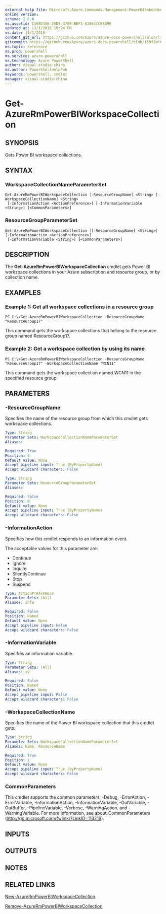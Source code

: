 ```yaml
---
external help file: Microsoft.Azure.Commands.Management.PowerBIEmbedded.dll-Help.xml
online version: 
schema: 2.0.0
ms.assetid: C16ED456-25D3-4780-BBF1-81563CCE839E
updated_at: 11/1/2016 10:24 PM
ms.date: 11/1/2016
content_git_url: https://github.com/Azure/azure-docs-powershell/blob/live/azureps-cmdlets-docs/ResourceManager/AzureRM.PowerBIEmbedded/v2.1.0/Get-AzureRmPowerBIWorkspaceCollection.md
gitcommit: https://github.com/Azure/azure-docs-powershell/blob/f59f3ef60bc592383812213e69fd77ba950759ed/azureps-cmdlets-docs/ResourceManager/AzureRM.PowerBIEmbedded/v2.1.0/Get-AzureRmPowerBIWorkspaceCollection.md
ms.topic: reference
ms.prod: powershell
ms.service: azure-powershell
ms.technology: Azure PowerShell
author: visual-studio-china
ms.author: PowerShellHelpPub
keywords: powershell, cmdlet
manager: visual-studio-china
---
```


# Get-AzureRmPowerBIWorkspaceCollection

## SYNOPSIS
Gets Power BI workspace collections.

## SYNTAX

### WorkspaceCollectionNameParameterSet
```
Get-AzureRmPowerBIWorkspaceCollection [-ResourceGroupName] <String> [-WorkspaceCollectionName] <String>
 [-InformationAction <ActionPreference>] [-InformationVariable <String>] [<CommonParameters>]
```

### ResourceGroupParameterSet
```
Get-AzureRmPowerBIWorkspaceCollection [[-ResourceGroupName] <String>] [-InformationAction <ActionPreference>]
 [-InformationVariable <String>] [<CommonParameters>]
```

## DESCRIPTION
The **Get-AzureRmPowerBIWorkspaceCollection** cmdlet gets Power BI workspace collections in your Azure subscription and resource group, or by collection name.

## EXAMPLES

### Example 1: Get all workspace collections in a resource group
```
PS C:\>Get-AzureRmPowerBIWorkspaceCollection -ResourceGroupName "ResourceGroup17"
```

This command gets the workspace collections that belong to the resource group named ResourceGroup17.

### Example 2: Get a workspace collection by using its name
```
PS C:\>Get-AzureRmPowerBIWorkspaceCollection -ResourceGroupName "ResourceGroup17" -WorkspaceCollectionName "WCN11"
```

This command gets the workspace collection named WCN11 in the specified resource group.

## PARAMETERS

### -ResourceGroupName
Specifies the name of the resource group from which this cmdlet gets workspace collections.

```yaml
Type: String
Parameter Sets: WorkspaceCollectionNameParameterSet
Aliases: 

Required: True
Position: 0
Default value: None
Accept pipeline input: True (ByPropertyName)
Accept wildcard characters: False
```

```yaml
Type: String
Parameter Sets: ResourceGroupParameterSet
Aliases: 

Required: False
Position: 0
Default value: None
Accept pipeline input: True (ByPropertyName)
Accept wildcard characters: False
```

### -InformationAction
Specifies how this cmdlet responds to an information event.

The acceptable values for this parameter are:

- Continue
- Ignore
- Inquire
- SilentlyContinue
- Stop
- Suspend

```yaml
Type: ActionPreference
Parameter Sets: (All)
Aliases: infa

Required: False
Position: Named
Default value: None
Accept pipeline input: False
Accept wildcard characters: False
```

### -InformationVariable
Specifies an information variable.

```yaml
Type: String
Parameter Sets: (All)
Aliases: iv

Required: False
Position: Named
Default value: None
Accept pipeline input: False
Accept wildcard characters: False
```

### -WorkspaceCollectionName
Specifies the name of the Power BI workspace collection that this cmdlet gets.

```yaml
Type: String
Parameter Sets: WorkspaceCollectionNameParameterSet
Aliases: Name, ResourceName

Required: True
Position: 1
Default value: None
Accept pipeline input: True (ByPropertyName)
Accept wildcard characters: False
```

### CommonParameters
This cmdlet supports the common parameters: -Debug, -ErrorAction, -ErrorVariable, -InformationAction, -InformationVariable, -OutVariable, -OutBuffer, -PipelineVariable, -Verbose, -WarningAction, and -WarningVariable. For more information, see about_CommonParameters (http://go.microsoft.com/fwlink/?LinkID=113216).

## INPUTS

## OUTPUTS

## NOTES

## RELATED LINKS

[New-AzureRmPowerBIWorkspaceCollection](xref:ResourceManager/AzureRM.PowerBIEmbedded/v2.1.0/New-AzureRmPowerBIWorkspaceCollection.md)

[Remove-AzureRmPowerBIWorkspaceCollection](xref:ResourceManager/AzureRM.PowerBIEmbedded/v2.1.0/Remove-AzureRmPowerBIWorkspaceCollection.md)


